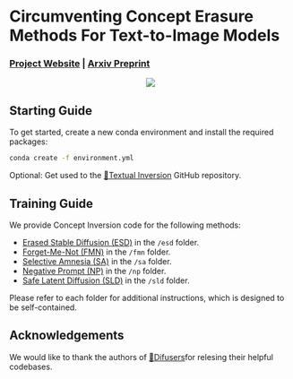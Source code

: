 # Circumventing Concept Erasure Methods For Text-to-Image Models

###  [Project Website](https://nyu-dice-lab.github.io/CCE/) | [Arxiv Preprint](https://arxiv.org/abs/2308.01508) <br>

<div align='center'>
<img src = 'images/headline.png'>
</div>

## Starting Guide
To get started, create a new conda environment and install the required packages:

```bash
conda create -f environment.yml
```

Optional: Get used to the [🤗Textual Inversion](https://github.com/huggingface/diffusers/tree/main/examples/textual_inversion) GitHub repository.

## Training Guide
We provide Concept Inversion code for the following methods:
- [Erased Stable Diffusion (ESD)](https://github.com/rohitgandikota/erasing) in the `/esd` folder.
- [Forget-Me-Not (FMN)](https://github.com/SHI-Labs/Forget-Me-Not) in the `/fmn` folder.
- [Selective Amnesia (SA)](https://github.com/clear-nus/selective-amnesia) in the `/sa` folder.
- [Negative Prompt (NP)](https://github.com/AUTOMATIC1111/stable-diffusion-webui/wiki/Negative-prompt) in the `/np` folder.
- [Safe Latent Diffusion (SLD)](https://github.com/ml-research/safe-latent-diffusion) in the `/sld` folder.

Please refer to each folder for additional instructions, which is designed to be self-contained.

## Acknowledgements
We would like to thank the authors of [🤗Difusers](https://github.com/huggingface/diffusers/)for relesing their helpful codebases.
